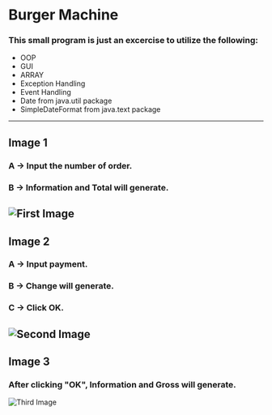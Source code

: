 # Burger Machine

### This small program is just an excercise to utilize the following:

* OOP
* GUI
* ARRAY
* Exception Handling
* Event Handling
* Date from java.util package
* SimpleDateFormat from java.text package
---
## Image 1
### A -> Input the number of order.
### B -> Information and Total will generate.
![First Image](https://github.com/Coder3lite/BurgerMachine/blob/master/Images/image001.png)
---
## Image 2
### A -> Input payment.
### B -> Change will generate.
### C -> Click OK.
![Second Image](https://github.com/Coder3lite/BurgerMachine/blob/master/Images/image002.png)
---
## Image 3
### After clicking "OK", Information and Gross will generate.
![Third Image](https://github.com/Coder3lite/BurgerMachine/blob/master/Images/image003.png)

